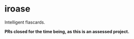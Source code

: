 # iroase
Intelligent flascards.

**PRs closed for the time being, as this is an assessed project.**
